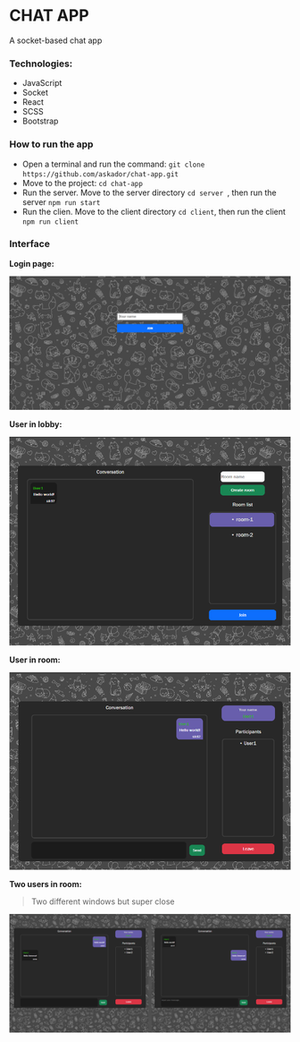 # CHAT APP

A socket-based chat app

### Technologies:

* JavaScript
* Socket
* React
* SCSS
* Bootstrap

### How to run the app

* Open a terminal and run the command: `git clone https://github.com/askador/chat-app.git`
* Move to the project: `cd chat-app`
* Run the server. Move to the server directory `cd server `, then run the server `npm run start`
* Run the clien. Move to the client directory `cd client`, then run the client `npm run client`

### Interface

**Login page:**

![login](./images/login.png)

**User in lobby:**

![user-in-lobby](./images/user-in-lobby.png)

**User in room:**

![user-in-room](./images/user-in-room.png)

**Two users in room:**

> Two different windows but super close

![users-in-room](./images/users-in-room.png)
